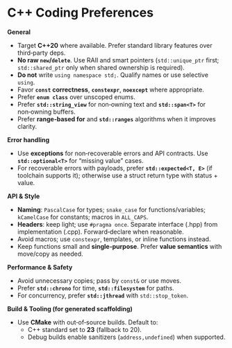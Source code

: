 
# C++ Coding Preferences 

**General**
- Target **C++20** where available. Prefer standard library features over third‑party deps. 
- **No raw `new`/`delete`**. Use RAII and smart pointers (`std::unique_ptr` first; `std::shared_ptr` only when shared ownership is required).
- **Do not** write `using namespace std;`. Qualify names or use selective `using`.
- Favor **`const` correctness**, **`constexpr`**, **`noexcept`** where appropriate.
- Prefer **`enum class`** over unscoped enums.
- Prefer **`std::string_view`** for non‑owning text and **`std::span<T>`** for non‑owning buffers.
- Prefer **range‑based for** and **`std::ranges`** algorithms when it improves clarity.

**Error handling**
- Use **exceptions** for non‑recoverable errors and API contracts. Use **`std::optional<T>`** for “missing value” cases.
- For recoverable errors with payloads, prefer **`std::expected<T, E>`** (if toolchain supports it); otherwise use a struct return type with status + value.

**API & Style**
- **Naming**: `PascalCase` for types; `snake_case` for functions/variables; `kCamelCase` for constants; macros in `ALL_CAPS`.
- **Headers**: keep light; use `#pragma once`. Separate interface (.hpp) from implementation (.cpp). Forward‑declare when reasonable.
- Avoid macros; use `constexpr`, templates, or inline functions instead.
- Keep functions small and **single‑purpose**. Prefer **value semantics** with move/copy as needed.

**Performance & Safety**
- Avoid unnecessary copies; pass by `const&` or use moves.
- Prefer **`std::chrono`** for time, **`std::filesystem`** for paths.
- For concurrency, prefer **`std::jthread`** with `std::stop_token`.

**Build & Tooling (for generated scaffolding)**
- Use **CMake** with out‑of‑source builds. Default to:
  - C++ standard set to **23** (fallback to 20).
  - Debug builds enable sanitizers (`address,undefined`) when supported.